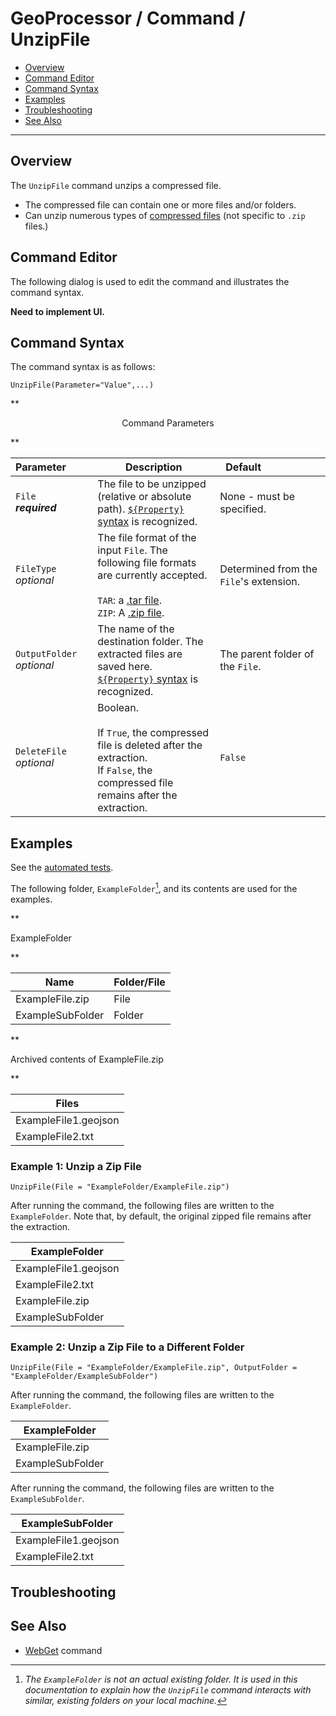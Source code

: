 # GeoProcessor / Command / UnzipFile #

* [Overview](#overview)
* [Command Editor](#command-editor)
* [Command Syntax](#command-syntax)
* [Examples](#examples)
* [Troubleshooting](#troubleshooting)
* [See Also](#see-also)

-------------------------

## Overview ##

The `UnzipFile` command unzips a compressed file. 

* The compressed file can contain one or more files and/or folders. 
* Can unzip numerous types of [compressed files](https://en.wikipedia.org/wiki/List_of_archive_formats) (not specific to `.zip` files.)

## Command Editor ##

The following dialog is used to edit the command and illustrates the command syntax.

**Need to implement UI.**

## Command Syntax ##

The command syntax is as follows:

```text
UnzipFile(Parameter="Value",...)
```
**<p style="text-align: center;">
Command Parameters
</p>**

|**Parameter**&nbsp;&nbsp;&nbsp;&nbsp;&nbsp;&nbsp;&nbsp;&nbsp;  | **Description** | **Default**&nbsp;&nbsp;&nbsp;&nbsp;&nbsp;&nbsp;&nbsp;&nbsp;&nbsp;&nbsp;&nbsp;&nbsp;&nbsp;&nbsp;&nbsp;&nbsp;&nbsp;&nbsp;&nbsp;&nbsp; |
| --------------|-----------------|----------------- |
| `File` <br>  **_required_**| The file to be unzipped (relative or absolute path). [`${Property}` syntax](../../introduction/introduction.md#geoprocessor-properties-property) is recognized.| None - must be specified. |
| `FileType` <br>  *optional*|The file format of the input `File`. The following file formats are currently accepted. <br><br> `TAR`: a [.tar file](https://en.wikipedia.org/wiki/Tar_(computing)). <br> `ZIP`: A [.zip file](https://en.wikipedia.org/wiki/Zip_(file_format)).| Determined from the `File`'s extension. |
|`OutputFolder`  <br>  *optional*|The name of the destination folder. The extracted files are saved here. [`${Property}` syntax](../../introduction/introduction.md#geoprocessor-properties-property) is recognized.|The parent folder of the `File`.|
|`DeleteFile` <br>  *optional*|Boolean. <br><br> If `True`, the compressed file is deleted after the extraction. <br> If `False`, the compressed file remains after the extraction. |`False`|


## Examples ##

See the [automated tests](https://github.com/OpenWaterFoundation/owf-app-geoprocessor-python-test/tree/master/test/commands/UnzipFile).

The following folder, `ExampleFolder`[^1], and its contents are used for the examples. 

[^1]: *The `ExampleFolder` is not an actual existing folder. It is used in this documentation to explain how the `UnzipFile` command interacts with similar, existing folders on your local machine.*

**<p style="text-align: left;">
ExampleFolder
</p>**

|Name|Folder/File|
| ---- |---|
| ExampleFile.zip |File|
| ExampleSubFolder| Folder|

**<p style="text-align: left;">
Archived contents of ExampleFile.zip
</p>**

|Files|
|-|
|ExampleFile1.geojson|
|ExampleFile2.txt|

### Example 1: Unzip a Zip File ###

```
UnzipFile(File = "ExampleFolder/ExampleFile.zip")
```

After running the command, the following files are written to the `ExampleFolder`. Note that, by default, the original zipped file remains after the extraction. 

|ExampleFolder|
|------|
|ExampleFile1.geojson|
|ExampleFile2.txt|
|ExampleFile.zip |
|ExampleSubFolder|


### Example 2: Unzip a Zip File to a Different Folder ###

```
UnzipFile(File = "ExampleFolder/ExampleFile.zip", OutputFolder = "ExampleFolder/ExampleSubFolder")
```

After running the command, the following files are written to the `ExampleFolder`. 

|ExampleFolder|
|------|
| ExampleFile.zip |
| ExampleSubFolder|

After running the command, the following files are written to the `ExampleSubFolder`. 

|ExampleSubFolder|
|-----|
|ExampleFile1.geojson|
|ExampleFile2.txt|

## Troubleshooting ##

## See Also ##

* [WebGet](../WebGet/WebGet.md) command
